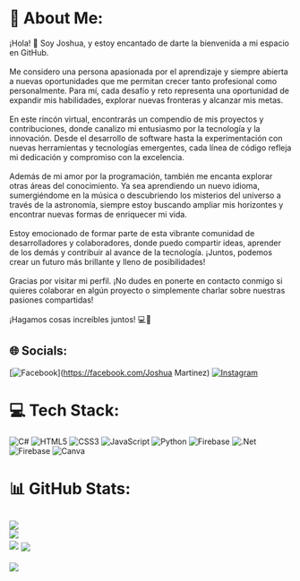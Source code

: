 # 💫 About Me:
¡Hola! 👋 Soy Joshua, y estoy encantado de darte la bienvenida a mi espacio en GitHub.<br><br>Me considero una persona apasionada por el aprendizaje y siempre abierta a nuevas oportunidades que me permitan crecer tanto profesional como personalmente. Para mí, cada desafío y reto representa una oportunidad de expandir mis habilidades, explorar nuevas fronteras y alcanzar mis metas.<br><br>En este rincón virtual, encontrarás un compendio de mis proyectos y contribuciones, donde canalizo mi entusiasmo por la tecnología y la innovación. Desde el desarrollo de software hasta la experimentación con nuevas herramientas y tecnologías emergentes, cada línea de código refleja mi dedicación y compromiso con la excelencia.<br><br>Además de mi amor por la programación, también me encanta explorar otras áreas del conocimiento. Ya sea aprendiendo un nuevo idioma, sumergiéndome en la música o descubriendo los misterios del universo a través de la astronomía, siempre estoy buscando ampliar mis horizontes y encontrar nuevas formas de enriquecer mi vida.<br><br>Estoy emocionado de formar parte de esta vibrante comunidad de desarrolladores y colaboradores, donde puedo compartir ideas, aprender de los demás y contribuir al avance de la tecnología. ¡Juntos, podemos crear un futuro más brillante y lleno de posibilidades!<br><br>Gracias por visitar mi perfil. ¡No dudes en ponerte en contacto conmigo si quieres colaborar en algún proyecto o simplemente charlar sobre nuestras pasiones compartidas!<br><br>¡Hagamos cosas increíbles juntos! 💻🚀


## 🌐 Socials:
[![Facebook](https://img.shields.io/badge/Facebook-%231877F2.svg?logo=Facebook&logoColor=white)](https://facebook.com/Joshua Martinez) [![Instagram](https://img.shields.io/badge/Instagram-%23E4405F.svg?logo=Instagram&logoColor=white)](https://instagram.com/wsh_josh) 

# 💻 Tech Stack:
![C#](https://img.shields.io/badge/c%23-%23239120.svg?style=for-the-badge&logo=csharp&logoColor=white) ![HTML5](https://img.shields.io/badge/html5-%23E34F26.svg?style=for-the-badge&logo=html5&logoColor=white) ![CSS3](https://img.shields.io/badge/css3-%231572B6.svg?style=for-the-badge&logo=css3&logoColor=white) ![JavaScript](https://img.shields.io/badge/javascript-%23323330.svg?style=for-the-badge&logo=javascript&logoColor=%23F7DF1E) ![Python](https://img.shields.io/badge/python-3670A0?style=for-the-badge&logo=python&logoColor=ffdd54) ![Firebase](https://img.shields.io/badge/firebase-%23039BE5.svg?style=for-the-badge&logo=firebase) ![.Net](https://img.shields.io/badge/.NET-5C2D91?style=for-the-badge&logo=.net&logoColor=white) ![Firebase](https://img.shields.io/badge/Firebase-039BE5?style=for-the-badge&logo=Firebase&logoColor=white) ![Canva](https://img.shields.io/badge/Canva-%2300C4CC.svg?style=for-the-badge&logo=Canva&logoColor=white)
# 📊 GitHub Stats:
![](https://github-readme-stats.vercel.app/api?username=JoshuaMartine&theme=great-gatsby&hide_border=false&include_all_commits=false&count_private=false)<br/>
![](https://github-readme-streak-stats.herokuapp.com/?user=JoshuaMartine&theme=great-gatsby&hide_border=false)<br/>
![](https://github-readme-stats.vercel.app/api/top-langs/?username=JoshuaMartine&theme=great-gatsby&hide_border=false&include_all_commits=false&count_private=false&layout=compact)
<img align="center" src="https://github-readme-stats.vercel.app/api/wakatime?username=@JoshuaMartine&theme=transparent">
---
[![](https://visitcount.itsvg.in/api?id=JoshuaMartine&icon=0&color=0)](https://visitcount.itsvg.in)

<!-- Proudly created with GPRM ( https://gprm.itsvg.in ) -->
